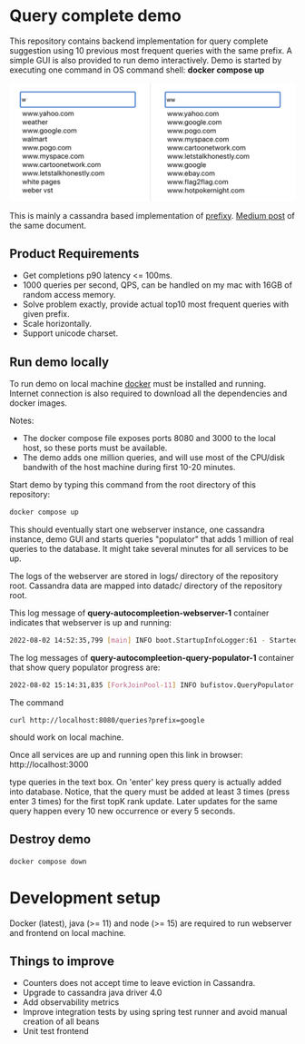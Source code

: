 # Query complete demo

This repository contains backend implementation for query
complete suggestion using 10 previous most frequent queries with the same
prefix. A simple GUI is also provided to run demo interactively.
Demo is started by executing one command in OS command shell: **docker compose up**

![Demo logo](images/query_complete_demo_logo.png)

This is mainly a cassandra based implementation of [prefixy](https://prefixy.github.io/).
[Medium post](https://medium.com/@prefixyteam/how-we-built-prefixy-a-scalable-prefix-search-service-for-powering-autocomplete-c20f98e2eff1)
of the same document.

## Product Requirements

- Get completions p90 latency <= 100ms.
- 1000 queries per second, QPS, can be handled on my mac with 16GB of random access memory.
- Solve problem exactly, provide actual top10 most frequent queries with given prefix.
- Scale horizontally.
- Support unicode charset.

## Run demo locally

To run demo on local machine [docker](https://www.docker.com/)
must be installed and running. Internet connection is also required
to download all the dependencies and docker images.

Notes:

- The docker compose file
exposes ports 8080 and 3000 to the local host, so these ports must be available.
- The demo adds one million queries, and will use most of the CPU/disk
bandwith of the host machine during first 10-20 minutes.

Start demo by typing this command from the root directory of this repository:

```bash
docker compose up
```

This should eventually start one webserver instance, one cassandra instance, demo GUI
and starts queries "populator" that adds 1 million of real queries to
the database. It might take several minutes for all services to be up.

The logs of the webserver are stored in logs/ directory of the repository root.
Cassandra data are mapped into datadc/ directory of the repository root.

This log message of **query-autocompleetion-webserver-1** container indicates that webserver is up and running:

```bash
2022-08-02 14:52:35,799 [main] INFO boot.StartupInfoLogger:61 - Started Application in 7.621 seconds (JVM running for 9.336)
```

The log messages of **query-autocompleetion-query-populator-1** container
that show query populator progress are:

```bash
2022-08-02 15:14:31,835 [ForkJoinPool-11] INFO bufistov.QueryPopulator:134 - 970000 queries done...
```

The command
```aidl
curl http://localhost:8080/queries?prefix=google
```

should work on local machine.

Once all services are up and running open this link in browser:
http://localhost:3000

type queries in the text box. On 'enter' key press query is actually
added into database. Notice, that the query must be added at least 3 times (press enter 3 times)
for the first topK rank update. Later updates for the same query
happen every 10 new occurrence or every 5 seconds.

## Destroy demo

```bash
docker compose down
```

# Development setup

Docker (latest), java (>= 11) and node (>= 15) are required to run
webserver and frontend on local machine.

## Things to improve
- Counters does not accept time to leave eviction in Cassandra.
- Upgrade to cassandra java driver 4.0
- Add observability metrics
- Improve integration tests by using spring test runner and avoid
manual creation of all beans
- Unit test frontend
